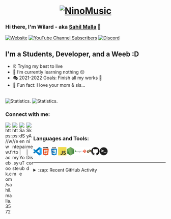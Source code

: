 <h1 align="center">
  <a href="#"><img src="https://wallpaperaccess.com/full/930883.jpg" alt="NinoMusic"></a>
</h1>

### Hi there, I'm Wilard - aka [Sahil Malla][website] 👋 

[![Website](https://img.shields.io/website?label=entertomy.systems&style=for-the-badge&url=https%3A%2F%2Fentertomy.systems)](https://entertomy.systems/)
[![YouTube Channel Subscribers](https://img.shields.io/youtube/channel/subscribers/UC3FD5fmDj2S3hbWx08KoMqA?label=SadSenpai&logo=Youtube&logoColor=%23FF0000&style=for-the-badge)](https://youtube.com/wilardzysenpai)
[![Discord](https://img.shields.io/discord/1039546836253425664?label=Studious%20Coders&logo=Discord&logoColor=%235865F2&style=for-the-badge)](https://discord.gg/6BQCyhd8z7)

## I'm a Students, Developer, and a Weeb :D

- ⏰ Trying my best to live
- 🎴 I’m currently learning nothing 😐
- 🎭 2021-2022 Goals: Finish all my works 🙂
- 🎉 Fun fact: I love your mom & sis...

<br />

  <img align="center" src="https://github-readme-stats.vercel.app/api?username=sahilmallanp&show_icons=true&include_all_commits=true&show_icons=true&title_color=fff&icon_color=f0f0f0&text_color=f0f0f0&bg_color=151b22&hide_border=true" alt="Statistics." />
  <img align="center" src="https://github-readme-stats.vercel.app/api/top-langs/?username=sahilmallanp&show_icons=true&show_icons=true&title_color=&icon_color=f0f0f0&text_color=f0f0f0&bg_color=151b22&hide_border=true" alt="Statistics." />

### Connect with me:

[<img align="left" alt="https://www.facebook.com/sahil.malla.3572" width="22px" src="https://upload.wikimedia.org/wikipedia/commons/thumb/5/51/Facebook_f_logo_%282019%29.svg/640px-Facebook_f_logo_%282019%29.svg.png" />][facebook]
[<img align="left" alt="https://entertomy.system" width="22px" src="https://sadgesenpai.ml/images/nino1.jpg" />][website]
[<img align="left" alt="SadSenpai | YouTube" width="22px" src="https://upload.wikimedia.org/wikipedia/commons/thumb/a/a0/YouTube_social_red_circle_%282017%29.svg/800px-YouTube_social_red_circle_%282017%29.svg.png" />][youtube]
[<img align="left" alt="SkyAnime | Discord" width="22px" src="https://discord.com/assets/3437c10597c1526c3dbd98c737c2bcae.svg" />][discord]

<br />

### Languages and Tools:

[<img align="left" alt="Visual Studio Code" width="26px" src="https://raw.githubusercontent.com/github/explore/80688e429a7d4ef2fca1e82350fe8e3517d3494d/topics/visual-studio-code/visual-studio-code.png" />][webdevplaylist]
[<img align="left" alt="HTML5" width="26px" src="https://raw.githubusercontent.com/github/explore/80688e429a7d4ef2fca1e82350fe8e3517d3494d/topics/html/html.png" />][webdevplaylist]
[<img align="left" alt="CSS3" width="26px" src="https://raw.githubusercontent.com/github/explore/80688e429a7d4ef2fca1e82350fe8e3517d3494d/topics/css/css.png" />][cssplaylist]
[<img align="left" alt="JavaScript" width="26px" src="https://raw.githubusercontent.com/github/explore/80688e429a7d4ef2fca1e82350fe8e3517d3494d/topics/javascript/javascript.png" />][jsplaylist]
[<img align="left" alt="Node.js" width="26px" src="https://raw.githubusercontent.com/github/explore/80688e429a7d4ef2fca1e82350fe8e3517d3494d/topics/nodejs/nodejs.png" />][webdevplaylist]
[<img align="left" alt="MongoDB" width="26px" src="https://raw.githubusercontent.com/github/explore/80688e429a7d4ef2fca1e82350fe8e3517d3494d/topics/mongodb/mongodb.png" />][webdevplaylist]
[<img align="left" alt="Git" width="26px" src="https://raw.githubusercontent.com/github/explore/80688e429a7d4ef2fca1e82350fe8e3517d3494d/topics/git/git.png" />][webdevplaylist]
[<img align="left" alt="GitHub" width="26px" src="https://raw.githubusercontent.com/github/explore/78df643247d429f6cc873026c0622819ad797942/topics/github/github.png" />][webdevplaylist]
[<img align="left" alt="Terminal" width="26px" src="https://raw.githubusercontent.com/github/explore/80688e429a7d4ef2fca1e82350fe8e3517d3494d/topics/terminal/terminal.png" />][webdevplaylist]

<br />
<br />

----



<details>
  <summary>:zap: Recent GitHub Activity</summary>

  <!--START_SECTION:activity-->
1. ❗️ Opened issue [#296](https://github.com/sahilmallanp/NecroAtomicBot/issues/296) in [Siris2314/NecroAtomicBot](https://github.com/Siris2314/NecroAtomicBot)
  <!--END_SECTION:activity-->
  

</details>

</details>

[website]: https://sahilmalla.com.np
[youtube]: https://youtube.com/
[discord]: https://discord.gg/6BQCyhd8z7
[webdevplaylist]: https://www.youtube.com/playlist?list=PLkwxH9e_vrAJ0WbEsFA9W3I1W-g_BTsbt
[jsplaylist]: https://www.youtube.com/playlist?list=PLkwxH9e_vrALRJKu7wfXby3MKeflhTu6B
[cssplaylist]: https://www.youtube.com/playlist?list=PLkwxH9e_vrALSdvZuEh6gqQdmDoDIoqz4
[facebook]: https://www.facebook.com/sahil.malla.3572
